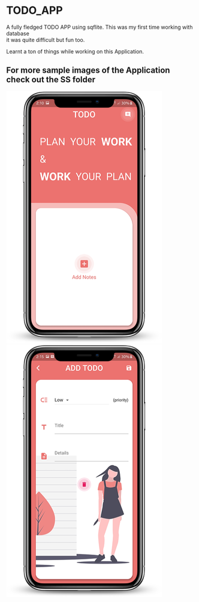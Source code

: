 # TODO_APP

A fully fledged TODO APP using sqflite. This was my first time working with database  
  it was quite difficult but fun too.
   
Learnt a ton of things while working on this Application.

## For more sample images of the Application check out the SS folder  
  
![addnote](https://github.com/Shashwat-Joshi/TODO_APP/blob/master/SS/addNote.png) ![add](https://github.com/Shashwat-Joshi/TODO_APP/blob/master/SS/add.png)
